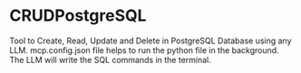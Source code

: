 # CRUDPostgreSQL

Tool to Create, Read, Update and Delete in PostgreSQL Database using any LLM.
mcp.config.json file helps to run the python file in the background. The LLM will write the SQL commands in the terminal.

